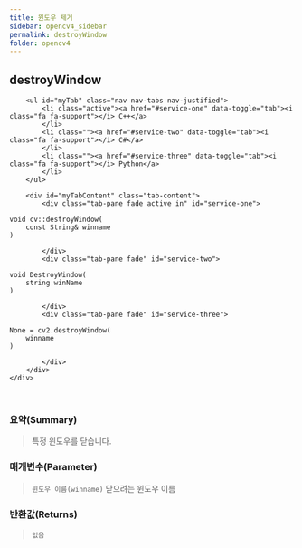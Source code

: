 ```yaml
---
title: 윈도우 제거
sidebar: opencv4_sidebar
permalink: destroyWindow
folder: opencv4
---
```


<div class="row">
    <div class="col-lg-12">
        <h2 class="page-header">destroyWindow</h2>
    </div>
    <div class="col-lg-12">

        <ul id="myTab" class="nav nav-tabs nav-justified">
            <li class="active"><a href="#service-one" data-toggle="tab"><i class="fa fa-support"></i> C++</a>
            </li>
            <li class=""><a href="#service-two" data-toggle="tab"><i class="fa fa-support"></i> C#</a>
            </li>
            <li class=""><a href="#service-three" data-toggle="tab"><i class="fa fa-support"></i> Python</a>
            </li>
        </ul>

        <div id="myTabContent" class="tab-content">
            <div class="tab-pane fade active in" id="service-one">
<pre class="prettyprint"><code class="language-cpp">void cv::destroyWindow(
    const String& winname
)</code></pre>
            </div>
            <div class="tab-pane fade" id="service-two">
<pre class="prettyprint"><code class="language-cs">void DestroyWindow(
    string winName
)</code></pre>
            </div>
            <div class="tab-pane fade" id="service-three">
<pre class="prettyprint"><code class="language-py">None = cv2.destroyWindow(
    winname
)</code></pre>
            </div>
        </div>
    </div>
</div>

<br>

### 요약(Summary)

> 특정 윈도우를 닫습니다.

### 매개변수(Parameter)

> `윈도우 이름(winname)` 닫으려는 윈도우 이름

### 반환값(Returns)

> `없음`
